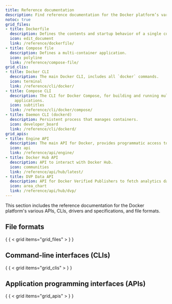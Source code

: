 ```yaml
---
title: Reference documentation
description: Find reference documentation for the Docker platform’s various APIs, CLIs, and file formats
notoc: true
grid_files:
- title: Dockerfile
  description: Defines the contents and startup behavior of a single container.
  icon: edit_document
  link: /reference/dockerfile/
- title: Compose file
  description: Defines a multi-container application.
  icon: polyline
  link: /reference/compose-file/
grid_clis:
- title: Docker CLI
  description: The main Docker CLI, includes all `docker` commands.
  icon: terminal
  link: /reference/cli/docker/
- title: Compose CLI
  description: The CLI for Docker Compose, for building and running multi-container
    applications.
  icon: subtitles
  link: /reference/cli/docker/compose/
- title: Daemon CLI (dockerd)
  description: Persistent process that manages containers.
  icon: developer_board
  link: /reference/cli/dockerd/
grid_apis:
- title: Engine API
  description: The main API for Docker, provides programmatic access to a daemon.
  icon: api
  link: /reference/api/engine/
- title: Docker Hub API
  description: API to interact with Docker Hub.
  icon: communities
  link: /reference/api/hub/latest/
- title: DVP Data API
  description: API for Docker Verified Publishers to fetch analytics data.
  icon: area_chart
  link: /reference/api/hub/dvp/
---
```


This section includes the reference documentation for the Docker platform's
various APIs, CLIs, drivers and specifications, and file formats.

## File formats

{ { < grid items="grid_files" > } }

## Command-line interfaces (CLIs)

{ { < grid items="grid_clis" > } }

## Application programming interfaces (APIs)

{ { < grid items="grid_apis" > } }
